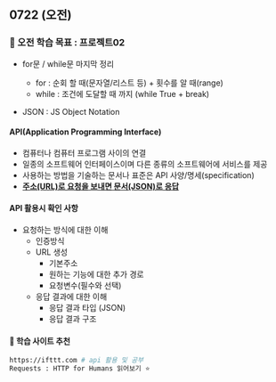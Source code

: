 ## 0722 (오전)

### 🎯 오전 학습 목표 : 프로젝트02

- for문 / while문 마지막 정리
  - for : 순회 할 때(문자열/리스트 등) + 횟수를 알 때(range)
  - while : 조건에 도달할 때 까지 (while True + break)

- JSON : JS Object Notation



#### API(Application Programming Interface)

- 컴퓨터나 컴퓨터 프로그램 사이의 연결
- 일종의 소프트웨어 인터페이스이며 다른 종류의 소프트웨어에 서비스를 제공
- 사용하는 방법을 기술하는 문서나 표준은 API 사양/명세(specification)
- **<u>주소(URL)로 요청을 보내면 문서(JSON)로 응답</u>**



#### API 활용시 확인 사항

- 요청하는 방식에 대한 이해
  - 인증방식
  - URL 생성
    - 기본주소
    - 원하는 기능에 대한 추가 경로
    - 요청변수(필수와 선택)
  - 응답 결과에 대한 이해
    - 응답 결과 타입 (JSON)
    - 응답 결과 구조



#### 📌 학습 사이트 추천

```bash
https://ifttt.com # api 활용 및 공부 
Requests : HTTP for Humans 읽어보기 ⭐️
```


